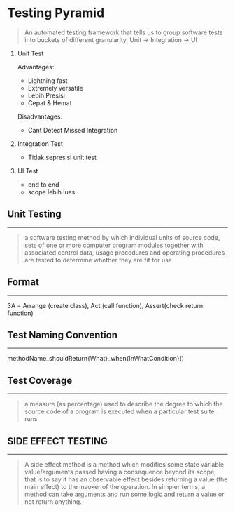 # Testing Pyramid
> An automated testing framework that tells us to group software tests into buckets of different granularity. Unit -> Integration -> UI

1. Unit Test

    Advantages: 
    * Lightning fast
    * Extremely versatile
    * Lebih Presisi
    * Cepat & Hemat
    
    Disadvantages:
    * Cant Detect Missed Integration

2. Integration Test
    * Tidak sepresisi unit test

3. UI Test
    * end to end
    * scope lebih luas

## Unit Testing
--- 
> a software testing method by which individual units of source code, sets of one or more computer program modules together with associated control data, usage procedures and operating procedures are tested to determine whether they are fit for use.

## Format
---
3A = Arrange (create class), Act (call function), Assert(check return function)

## Test Naming Convention
---
methodName_shouldReturn{What}_when{InWhatCondition}()

## Test Coverage
---
> a measure (as percentage) used to describe the degree to which the source code of a program is executed when a particular test suite runs

## SIDE EFFECT TESTING
---
>A side effect method is a method which modifies some state variable value/arguments passed having a consequence beyond its scope, that is to say it has an observable effect besides returning a value (the main effect) to the invoker of the operation. In simpler terms, a method can take arguments and run some logic and return a value or not return anything.